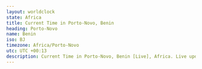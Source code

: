 ```yaml
---
layout: worldclock
state: Africa
title: Current Time in Porto-Novo, Benin
heading: Porto-Novo
name: Benin
iso: BJ
timezone: Africa/Porto-Novo
utc: UTC +00:13
description: Current Time in Porto-Novo, Benin [Live], Africa. Live update now time in Porto-Novo, timezone Africa/Porto-Novo, UTC +00:13, Country ISO code & Current Local Time.
---
```


